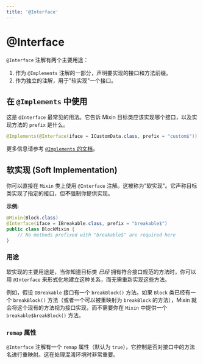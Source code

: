 ```yaml
---
title: '@Interface'
---
```


# @Interface

`@Interface` 注解有两个主要用途：

1.  作为 `@Implements` 注解的一部分，声明要实现的接口和方法前缀。
2.  作为独立的注解，用于"软实现"一个接口。

## 在 `@Implements` 中使用

这是 `@Interface` 最常见的用法。它告诉 Mixin 目标类应该实现哪个接口，以及实现方法的 `prefix` 是什么。

```java
@Implements(@Interface(iface = ICustomData.class, prefix = "custom$"))
```
更多信息请参考 [`@Implements` 的文档](./Implements.md)。

## 软实现 (Soft Implementation)

你可以直接在 `Mixin` 类上使用 `@Interface` 注解。这被称为"软实现"。它声称目标类实现了指定的接口，但**不**强制你提供实现。

**示例:**
```java
@Mixin(Block.class)
@Interface(iface = IBreakable.class, prefix = "breakable$")
public class BlockMixin {
    // No methods prefixed with "breakable$" are required here
}
```

### 用途

软实现的主要用途是，当你知道目标类 *已经* 拥有符合接口规范的方法时，你可以用 `@Interface` 来形式化地建立这种关系，而无需重新实现这些方法。

例如，假设 `IBreakable` 接口有一个 `breakBlock()` 方法。如果 `Block` 类已经有一个 `breakBlock()` 方法（或者一个可以被重映射为 `breakBlock` 的方法），Mixin 就会将这个现有的方法视为接口实现，而不需要你在 `Mixin` 中提供一个 `breakable$breakBlock()` 方法。

### `remap` 属性

`@Interface` 注解有一个 `remap` 属性（默认为 `true`），它控制是否对接口中的方法名进行重映射。这在处理混淆环境时非常重要。 
